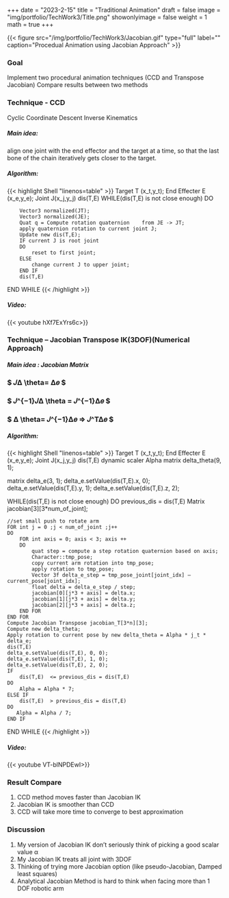 +++
date = "2023-2-15"
title = "Traditional Animation"
draft = false
image = "img/portfolio/TechWork3/Title.png"
showonlyimage = false
weight = 1
math = true
+++


<!--more-->
 {{< figure
  src="/img/portfolio/TechWork3/Jacobian.gif"
  type="full"
  label=""
  caption="Procedual Animation using Jacobian Approach" >}}

### Goal
Implement two procedural animation techniques (CCD and Transpose Jacobian)
Compare results between two methods


### Technique - CCD
Cyclic Coordinate Descent Inverse Kinematics

##### Main idea:  
align one joint with the end effector and the target at a time, so that the last bone of the chain iteratively gets closer to the target.

##### Algorithm:

{{< highlight Shell "linenos=table" >}}
Target T (x_t,y_t);
End Effecter E (x_e,y_e);
Joint J(x_j,y_j)
dis(T,E)
WHILE(dis(T,E) is not close enough)
DO
		
		Vector3 normalized(JT);
		Vector3 normalized(JE);
		Quat q = Compute rotation quaternion 	from JE -> JT;
		apply quaternion rotation to current joint J;
		Update new dis(T,E);
		IF current J is root joint
		DO
			reset to first joint;
		ELSE
			change current J to upper joint;
		END IF	
		dis(T,E)
END WHILE
{{< /highlight >}}

##### Video:
{{< youtube hXf7ExYrs6c>}}


### Technique – Jacobian Transpose IK(3DOF)(Numerical Approach)

##### Main idea : Jacobian Matrix
 ### $ 𝐽∆ \theta= ∆𝑒 $
 ### $ 𝐽^{−1}𝐽∆ \theta = 𝐽^{−1}∆𝑒 $
 ### $ ∆ \theta= 𝐽^{−1}∆𝑒 => 𝐽^T∆𝑒 $


##### Algorithm:

{{< highlight Shell "linenos=table" >}}
Target T (x_t,y_t);
End Effecter E (x_e,y_e);
Joint J(x_j,y_j)
dis(T,E)
dynamic scaler Alpha
matrix delta_theta(9, 1);	

matrix delta_e(3, 1);
delta_e.setValue(dis(T,E).x, 0);
delta_e.setValue(dis(T,E).y, 1);
delta_e.setValue(dis(T,E).z, 2);

WHILE(dis(T,E) is not close enough)
DO
	previous_dis = dis(T,E)
	Matrix jacobian[3][3*num_of_joint];

	//set small push to rotate arm
	FOR int j = 0 ;j < num_of_joint ;j++
	DO
		FOR int axis = 0; axis < 3; axis ++
		DO
			quat step = compute a step rotation quaternion based on axis;
			Character::tmp_pose;
			copy current arm rotation into tmp_pose;
			apply rotation to tmp_pose;
			Vector 3f delta_e_step = tmp_pose_joint[joint_idx] – current_pose[joint_idx];
			float delta = delta_e_step / step;
			jacobian[0][j*3 + axis] = delta.x;
			jacobian[1][j*3 + axis] = delta.y;
			jacobian[2][j*3 + axis] = delta.z;
		END FOR
	END FOR
	Compute Jacobian Transpose jacobian_T[3*n][3];
	Compute new delta_theta;
	Apply rotation to current pose by new delta_theta = Alpha * j_t * delta_e;
	dis(T,E)
	delta_e.setValue(dis(T,E), 0, 0);
	delta_e.setValue(dis(T,E), 1, 0);
	delta_e.setValue(dis(T,E), 2, 0);
	IF 
		dis(T,E)  <= previous_dis = dis(T,E)
	DO
		Alpha = Alpha * 7;
	ELSE IF
	 	dis(T,E)  > previous_dis = dis(T,E)
	DO
	   Alpha = Alpha / 7;
	END IF
END WHILE
{{< /highlight >}}

##### Video:
{{< youtube VT-blNPDEwI>}}

### Result Compare
1. CCD method moves faster than Jacobian IK
2. Jacobian IK is smoother than CCD
3. CCD will take more time to converge to best approximation

### Discussion
1. My version of Jacobian IK don’t seriously think of picking a good scalar value α
2. My Jacobian IK treats all joint with 3DOF
3. Thinking of trying more Jacobian option (like pseudo-Jacobian, Damped least squares)
4. Analytical Jacobian Method is hard to think when facing more than 1 DOF robotic arm









